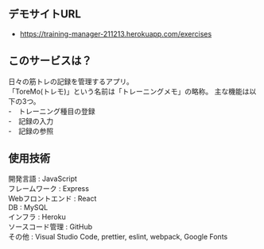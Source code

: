 ## デモサイトURL<br>
  - https://training-manager-211213.herokuapp.com/exercises<br>

## このサービスは？<br>
  日々の筋トレの記録を管理するアプリ。<br>
  「ToreMo(トレモ)」という名前は「トレーニングメモ」の略称。
  主な機能は以下の3つ。<br>
    -　トレーニング種目の登録<br>
    -　記録の入力<br>
    -　記録の参照<br>

## 使用技術<br>
  開発言語 : JavaScript<br>
  フレームワーク : Express<br>
  Webフロントエンド : React<br>
  DB : MySQL<br>
  インフラ : Heroku<br>
  ソースコード管理 : GitHub<br>
  その他 : Visual Studio Code, prettier, eslint, webpack, Google Fonts<br>
  
